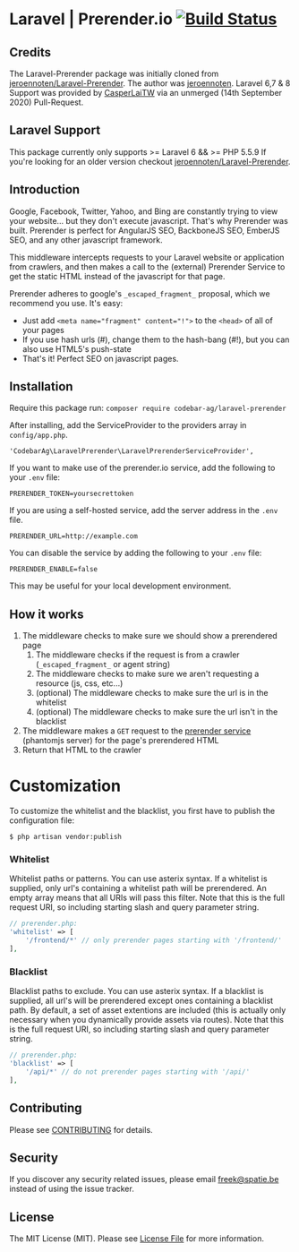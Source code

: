 Laravel | Prerender.io [![Build Status](https://travis-ci.org/codebar-ag/Laravel-Prerender.svg?branch=master)](https://travis-ci.org/github/codebar-ag/Laravel-Prerender)
=========================== 

## Credits
The Laravel-Prerender package was initially cloned from [jeroennoten/Laravel-Prerender](https://github.com/jeroennoten/Laravel-Prerender). The author was [jeroennoten](https://github.com/jeroennoten). Laravel 6,7 & 8 Support was provided by [CasperLaiTW](https://github.com/CasperLaiTW) via an unmerged (14th September 2020) Pull-Request.

## Laravel Support
This package currently only supports >= Laravel 6 && >= PHP 5.5.9 If you're looking for an older version checkout [jeroennoten/Laravel-Prerender](https://github.com/jeroennoten/Laravel-Prerender).

## Introduction

Google, Facebook, Twitter, Yahoo, and Bing are constantly trying to view your website... but they don't execute javascript. That's why Prerender was built. Prerender is perfect for AngularJS SEO, BackboneJS SEO, EmberJS SEO, and any other javascript framework.

This middleware intercepts requests to your Laravel website or application from crawlers, and then makes a call to the (external) Prerender Service to get the static HTML instead of the javascript for that page.

Prerender adheres to google's `_escaped_fragment_` proposal, which we recommend you use. It's easy:
- Just add `<meta name="fragment" content="!">` to the `<head>` of all of your pages
- If you use hash urls (#), change them to the hash-bang (#!), but you can also use HTML5's push-state
- That's it! Perfect SEO on javascript pages.

## Installation

Require this package run: `composer require codebar-ag/laravel-prerender`

After installing, add the ServiceProvider to the providers array in `config/app.php`.

    'CodebarAg\LaravelPrerender\LaravelPrerenderServiceProvider',

If you want to make use of the prerender.io service, add the following to your `.env` file:

    PRERENDER_TOKEN=yoursecrettoken

If you are using a self-hosted service, add the server address in the `.env` file.

    PRERENDER_URL=http://example.com

You can disable the service by adding the following to your `.env` file:

    PRERENDER_ENABLE=false

This may be useful for your local development environment.

## How it works
1. The middleware checks to make sure we should show a prerendered page
	1. The middleware checks if the request is from a crawler (`_escaped_fragment_` or agent string)
	2. The middleware checks to make sure we aren't requesting a resource (js, css, etc...)
	3. (optional) The middleware checks to make sure the url is in the whitelist
	4. (optional) The middleware checks to make sure the url isn't in the blacklist
2. The middleware makes a `GET` request to the [prerender service](https://github.com/prerender/prerender) (phantomjs server) for the page's prerendered HTML
3. Return that HTML to the crawler

# Customization

To customize the whitelist and the blacklist, you first have to publish the configuration file:

    $ php artisan vendor:publish

### Whitelist

Whitelist paths or patterns. You can use asterix syntax.
If a whitelist is supplied, only url's containing a whitelist path will be prerendered.
An empty array means that all URIs will pass this filter.
Note that this is the full request URI, so including starting slash and query parameter string.

```php
// prerender.php:
'whitelist' => [
    '/frontend/*' // only prerender pages starting with '/frontend/'
],
```

### Blacklist

Blacklist paths to exclude. You can use asterix syntax.
If a blacklist is supplied, all url's will be prerendered except ones containing a blacklist path.
By default, a set of asset extentions are included (this is actually only necessary when you dynamically provide assets via routes).
Note that this is the full request URI, so including starting slash and query parameter string.

```php
// prerender.php:
'blacklist' => [
    '/api/*' // do not prerender pages starting with '/api/'
],
```

## Contributing

Please see [CONTRIBUTING](.github/CONTRIBUTING.md) for details.

## Security

If you discover any security related issues, please email freek@spatie.be instead of using the issue tracker.

## License

The MIT License (MIT). Please see [License File](LICENSE.md) for more information.
